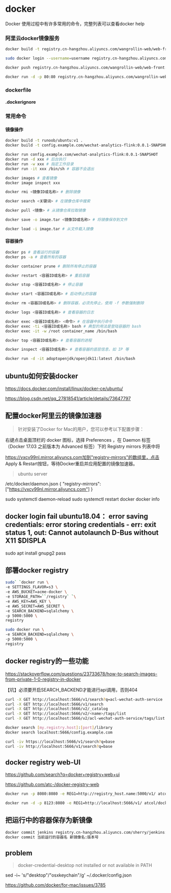 # docker

Docker 使用过程中有许多常用的命令，完整列表可以查看docker help



### 阿里云docker镜像服务

```bash
docker build -t registry.cn-hangzhou.aliyuncs.com/wangrollin-web/web-front:0.0.3 .

sudo docker login --username=username registry.cn-hangzhou.aliyuncs.com

docker push registry.cn-hangzhou.aliyuncs.com/wangrollin-web/web-front:0.0.3

docker run -d -p 80:80 registry.cn-hangzhou.aliyuncs.com/wangrollin-web/web-front:0.0.3
```

### dockerfile

#### .dockerignore

### 常用命令

#### 镜像操作

```bash
docker build -t runoob/ubuntu:v1 . 
docker build -t config.example.com/wechat-analytics-flink:0.0.1-SNAPSHOT .

docker run config.example.com/wechat-analytics-flink:0.0.1-SNAPSHOT
docker run -d xxx # 后台执行
docker run -w xxx # 指定工作目录
docker run -it xxx /bin/sh # 容器不会退出

docker images # 查看镜像
docker image inspect xxx

docker rmi <镜像ID或名称> # 删除镜像

docker search <关键词> # 在镜像仓库中搜索

docker pull <镜像> # 从镜像仓库拉取镜像

docker save -o image.tar <镜像ID或名称> # 将镜像保存到文件

docker load -i image.tar # 从文件载入镜像
```

#### 容器操作

```bash
docker ps # 查看运行的容器
docker ps -a # 查看所有的容器

docker container prune # 删除所有停止的容器

docker restart <容器ID或名称> # 重启容器

docker stop <容器ID或名称> # 停止容器

docker start <容器ID或名称> # 启动停止的容器

docker rm <容器ID或名称> # 删除容器，必须先停止，使用 -f 参数强制删除

docker logs <容器ID或名称> # 查看容器的日志

docker exec <容器ID或名称> <命令> # 在容器中执行命令
docker exec -ti <容器ID或名称> bash # 典型的用法是登陆容器的 bash
docker exec -it -w /root container_name /bin/bash

docker top <容器ID或名称> # 查看容器的进程

docker inspect <容器ID或名称> # 查看容器的底层信息，如 IP 等

docker run -d -it adoptopenjdk/openjdk11:latest /bin/bash
```


## ubuntu如何安装docker

https://docs.docker.com/install/linux/docker-ce/ubuntu/

https://blog.csdn.net/qq_27818541/article/details/73647797



## 配置docker阿里云的镜像加速器

> 针对安装了Docker for Mac的用户，您可以参考以下配置步骤：

右键点击桌面顶栏的 docker 图标，选择 Preferences ，在 Daemon 标签（Docker 17.03 之前版本为 Advanced 标签）下的 Registry mirrors 列表中将

https://vxcv99nl.mirror.aliyuncs.com加到"registry-mirrors"的数组里，点击 Apply & Restart按钮，等待Docker重启并应用配置的镜像加速器。


> ubuntu server

/etc/docker/daemon.json
{
  "registry-mirrors": ["https://vxcv99nl.mirror.aliyuncs.com"]
}

sudo systemctl daemon-reload
sudo systemctl restart docker
docker info


## docker login fail ubuntu18.04： error saving credentials: error storing credentials - err: exit status 1, out: Cannot autolaunch D-Bus without X11 $DISPLA

sudo apt install gnupg2 pass



## 部署docker registry

```bash
sudo` `docker run \
-e SETTINGS_FLAVOR=s3 \
-e AWS_BUCKET=acme-docker \
-e STORAGE_PATH=``/registry` `\
-e AWS_KEY=AWS_KEY \ 
-e AWS_SECRET=AWS_SECRET \
-e SEARCH_BACKEND=sqlalchemy \
-p 5000:5000 \
registry

sudo docker run \
-e SEARCH_BACKEND=sqlalchemy \
-p 5000:5000 \
registry
```



## docker registry的一些功能

https://stackoverflow.com/questions/23733678/how-to-search-images-from-private-1-0-registry-in-docker

【坑】必须要开启SEARCH_BACKEND才能进行api调用，否则404

```bash
curl -X GET http://localhost:5666/v1/search?q=acl-wechat-auth-service
curl -X GET http://localhost:5666/v1/search
curl -X GET http://localhost:5666/v2/_catalog
curl -X GET http://localhost:5666/v2/<name>/tags/list
curl -X GET http://localhost:5666/v2/acl-wechat-auth-service/tags/list

docker search [my.registry.host]:[port]/library
docker search localhost:5666/config.example.com

curl -iv https://localhost:5666/v1/search?q=base
curl -iv http://localhost:5666/v1/search?q=base
```



## docker registry web-UI

https://github.com/search?q=docker+registry+web+ui

https://github.com/atc-/docker-registry-web

```bash
docker run -p 8080:8080 -e REG1=http://registry_host.name:5000/v1/ atcol/docker-registry-ui

docker run -d -p 8123:8080 -e REG1=http://localhost:5666/v1/ atcol/docker-registry-ui
```



## 把运行中的容器保存为新镜像

```bash
docker commit jenkins registry.cn-hangzhou.aliyuncs.com/sherry/jenkins:2.153-1
docker commit 当前运行的容器名 新镜像名:版本号
```


## problem

> docker-credential-desktop not installed or not available in PATH

sed -i~ 's/"desktop"/"osxkeychain"/g' ~/.docker/config.json

https://github.com/docker/for-mac/issues/3785
